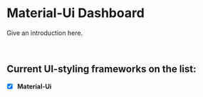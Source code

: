 # Material-Ui Dashboard

Give an introduction here.

</br>

## Current UI-styling frameworks on the list: 

- [X] **Material-Ui**

